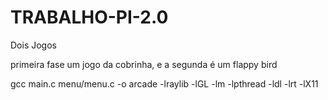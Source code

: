 # TRABALHO-PI-2.0

Dois Jogos

primeira fase um jogo da cobrinha, e a segunda é um flappy bird


gcc main.c menu/menu.c -o arcade -lraylib -lGL -lm -lpthread -ldl -lrt -lX11
